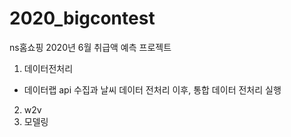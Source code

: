 # 2020_bigcontest
ns홈쇼핑 2020년 6월 취급액 예측 프로젝트

1. 데이터전처리
- 데이터랩 api 수집과 날씨 데이터 전처리 이후, 통합 데이터 전처리 실행
2. w2v
3. 모델링
